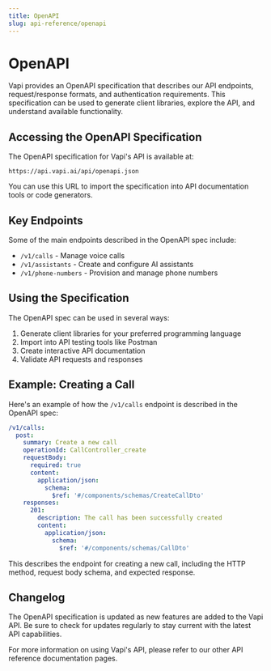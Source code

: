 ```yaml
---
title: OpenAPI
slug: api-reference/openapi
---
```


# OpenAPI

Vapi provides an OpenAPI specification that describes our API endpoints, request/response formats, and authentication requirements. This specification can be used to generate client libraries, explore the API, and understand available functionality.

## Accessing the OpenAPI Specification

The OpenAPI specification for Vapi's API is available at:

```
https://api.vapi.ai/api/openapi.json
```

You can use this URL to import the specification into API documentation tools or code generators.

## Key Endpoints

Some of the main endpoints described in the OpenAPI spec include:

- `/v1/calls` - Manage voice calls
- `/v1/assistants` - Create and configure AI assistants
- `/v1/phone-numbers` - Provision and manage phone numbers

## Using the Specification

The OpenAPI spec can be used in several ways:

1. Generate client libraries for your preferred programming language
2. Import into API testing tools like Postman
3. Create interactive API documentation
4. Validate API requests and responses

## Example: Creating a Call

Here's an example of how the `/v1/calls` endpoint is described in the OpenAPI spec:

```yaml
/v1/calls:
  post:
    summary: Create a new call
    operationId: CallController_create
    requestBody:
      required: true
      content:
        application/json:
          schema:
            $ref: '#/components/schemas/CreateCallDto'
    responses:
      201:
        description: The call has been successfully created
        content:
          application/json:
            schema:
              $ref: '#/components/schemas/CallDto'
```

This describes the endpoint for creating a new call, including the HTTP method, request body schema, and expected response.

## Changelog

The OpenAPI specification is updated as new features are added to the Vapi API. Be sure to check for updates regularly to stay current with the latest API capabilities.

For more information on using Vapi's API, please refer to our other API reference documentation pages.